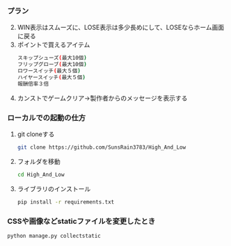 ### プラン
2. WIN表示はスムーズに、LOSE表示は多少長めにして、LOSEならホーム画面に戻る
5. ポイントで買えるアイテム
    ```bash
    スキップシューズ(最大10個)
    フリップグローブ(最大10個)
    ロワースイッチ(最大５個)
    ハイヤースイッチ(最大５個)
    報酬倍率３倍
    ```
1. カンストでゲームクリア→製作者からのメッセージを表示する


### ローカルでの起動の仕方
1. git cloneする
    ```bash
    git clone https://github.com/SunsRain3783/High_And_Low
    ```
2. フォルダを移動
    ```bash
    cd High_And_Low
    ```
3. ライブラリのインストール
    ```bash
    pip install -r requirements.txt
    ```
### CSSや画像などstaticファイルを変更したとき
```bash
python manage.py collectstatic
```
